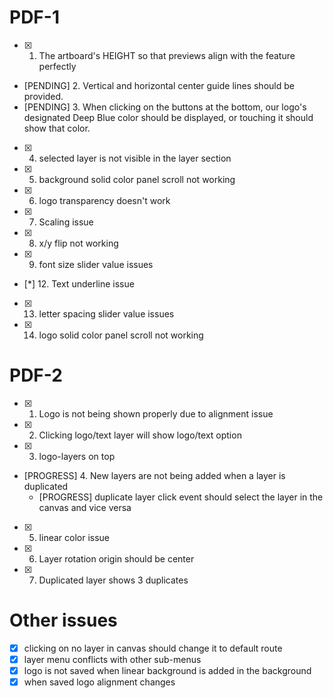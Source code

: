 # PDF-1
- [x] 1. The artboard's HEIGHT so that previews align with the feature perfectly
- [PENDING] 2. Vertical and horizontal center guide lines should be provided.
- [PENDING] 3. When clicking on the buttons at the bottom, our logo's designated Deep Blue color should be displayed, or touching it should show that color.
- [x] 4. selected layer is not visible in the layer section
- [x] 5. background solid color panel scroll not working
- [x] 6. logo transparency doesn't work
- [x] 7. Scaling issue
- [x] 8. x/y flip not working
- [x] 9. font size slider value issues
- [*] 12. Text underline issue
- [x] 13. letter spacing slider value issues
- [x] 14. logo solid color panel scroll not working

# PDF-2
- [x] 1. Logo is not being shown properly due to alignment issue
- [x] 2. Clicking logo/text layer will show logo/text option
- [x] 3. logo-layers on top
- [PROGRESS] 4. New layers are not being added when a layer is duplicated
    - [PROGRESS] duplicate layer click event should select the layer in the canvas and vice versa
- [x] 5. linear color issue
- [x] 6. Layer rotation origin should be center
- [x] 7. Duplicated layer shows 3 duplicates

# Other issues 
 - [x] clicking on no layer in canvas should change it to default route
 - [x] layer menu conflicts with other sub-menus
 - [x] logo is not saved when linear background is added in the background
 - [x] when saved logo alignment changes
